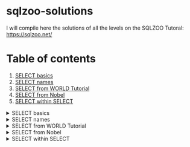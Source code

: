 # sqlzoo-solutions
I will compile here the solutions of all the levels on the SQLZOO Tutoral:
https://sqlzoo.net/

# Table of contents
1. [SELECT basics](#SELECT_basics)
2. [SELECT names](#SELECT_names)
3. [SELECT from WORLD Tutorial](#SELECT_from_WORLD_Tutorial)
4. [SELECT from Nobel](#SELECT_from_Nobel)
5. [SELECT within SELECT](#SELECT_within_SELECT)

<details>
<summary> SELECT basics <a name="SELECT_basics"></a></summary>

We are going to use a table called World for the next exercices.
#### 1. show the population of Germany
```SQL
  SELECT population
  FROM world
    WHERE name = 'Germany'
```
#### 2. Show the name and the population for 'Sweden', 'Norway' and 'Denmark'
```SQL
  SELECT name, population 
  FROM world
    WHERE name IN ('Sweden', 'Norway', 'Denmark')
```
#### 3. Just the right size
```SQL
  SELECT name, area 
  FROM world
    WHERE area BETWEEN 2e5 AND 25e4
```
</details>

<details>
<summary> SELECT names <a name="SELECT_names"></a> </summary>

#### 1. Find the country that start with Y
```SQL
  SELECT name 
  FROM world
    WHERE name LIKE 'Y%'
```

#### 2. Find the countries that end with y
```SQL
  SELECT name FROM world
    WHERE name LIKE '%Y'
```
#### 3. Find the countries that contain the letter x
```SQL
  SELECT name FROM world
    WHERE name LIKE '%x%'
```
#### 4. Find the countries that end with "land"
```SQL
  SELECT name 
  FROM world
    WHERE name LIKE '%land'
```
#### 5. Find the countries that start with "C" and end with "ia"
```SQL
  SELECT name 
  FROM world
    WHERE name LIKE 'c%ia'
```
#### 6. Find the country that has oo in the name
```SQL
  SELECT name 
  FROM world
    WHERE name LIKE '%oo%'
```
#### 7. Find the countries that have three or more a in the name
```SQL
  SELECT name 
  FROM world
    WHERE name LIKE '%a%a%a%'
```
#### 8. Find the countries that have "t" as the second character
```SQL
  SELECT name 
  FROM world
    WHERE name LIKE '_t%'
```
#### 9. Find the countries that have two "o" characters separated by two others
```SQL
  SELECT name 
  FROM world
    WHERE name LIKE '%o__o%'
```
#### 10. Find the countries that have exactly four characters.
```SQL
  SELECT name 
  FROM world
    WHERE name LIKE '____'
```
### Harder Questions
The next questions are optional and only for students who are finding the basic questions too easy.
#### 11. Find the country where the name is the capital city
```SQL
  SELECT name 
  FROM world
    WHERE name=capital
```
#### 12. Find the country where the capital is the country plus "City"
```SQL
  SELECT name 
  FROM world
    WHERE capital = concat(name, ' City')
```
#### 13. Find the capital and the name where the capital includes the name of the country
```SQL
  SELECT capital, name
  FROM world
    WHERE capital LIKE concat('%', name, '%')
```
#### 14. Find the capital and the name where the capital is an extension of name of the country
```SQL
  SELECT capital, name
  FROM world
    WHERE capital LIKE concat('%', name, '%') AND 
          capital<>name
```
#### 15. Show the name and the extension where the capital is an extension of name of the country
```SQL
  SELECT capital, name, REPLACE(capital, name, '') AS extension
  FROM world
    WHERE capital LIKE concat('%', name, '%') AND 
          capital<>name
```
</details>

<details>
<summary> SELECT from WORLD Tutorial <a name="SELECT_from_WORLD_Tutorial"></a> </summary>

#### 2. Large Countries
```SQL
SELECT name
FROM world
  WHERE population > 2e8
```
#### 3. Per capita GDP
```SQL
SELECT name, gdp/population AS "per capita GDP" 
FROM world
  WHERE population > 2e8
```
#### 4. South America In millions
```SQL
SELECT name, population/1e6 AS "population in millions" 
FROM world
  WHERE continent= 'South America'
```
#### 5. France, Germany, Italy
```SQL
SELECT name, population
FROM world 
  WHERE name in ('France', 'Germany', 'Italy')
```
#### 6. United
```SQL
SELECT name
FROM world 
  WHERE name like '%United%'
```
#### 7. Two ways to be big
```SQL
SELECT name, population, area 
FROM world
  WHERE population > 25e7 or area > 3e6
```
#### 8. One or the other (but not both)
```SQL
SELECT name, population, area 
FROM world
  WHERE population > 25e7 XOR area > 3e6
```
#### 9. Rounding
```SQL
SELECT name, 
       ROUND(population/1e6, 2),
       ROUND(gdp/1e9, 2) 
FROM world 
  WHERE continent = 'South America'
```
#### 10. Trillion dollar economies
```SQL
SELECT name, 
       ROUND(gdp/population, -3) AS "per capita GDP" 
FROM world
 WHERE GDP > 1000e9
```
#### 11. Name and capital have the same length
```SQL
SELECT name,      
       capital
FROM world
 WHERE  LEN(name) = LEN(capital)
```
#### 12. Matching name and capital
```SQL
SELECT name,      
       capital
FROM world
 WHERE  LEFT(name, 1) = LEFT(capital,1)AND
        name <> capital
```
#### 13. All the vowels
```SQL
SELECT name
FROM world
WHERE name LIKE '%a%' AND
      name LIKE '%e%' AND
      name LIKE '%i%' AND
      name LIKE '%o%' AND
      name LIKE '%u%' AND 
      name NOT LIKE '% %'
```
</details>

<details>
<summary> SELECT from Nobel <a name="SELECT_from_Nobel"></a></summary>

We continue practicing simple SQL queries on a single table.
This tutorial is concerned with a table of Nobel prize winners. 

#### 1. Winners from 1950
```SQL
SELECT yr, subject, winner
FROM nobel
  WHERE yr = 1950
```
#### 2. 1962 Literature
```SQL
SELECT winner
FROM nobel
 WHERE yr = 1962
   AND subject = 'Literature'
```
#### 3. Albert Einstein
```SQL
SELECT yr, subject
FROM nobel
  WHERE winner = 'Albert Einstein'
```
#### 4. Recent Peace Prizes
```SQL
SELECT winner
FROM nobel
  WHERE subject = 'Peace' AND
        yr >=2000
```
#### 5. Literature in the 1980's
```SQL
SELECT *
FROM nobel
  WHERE subject = 'Literature' AND
        yr BETWEEN 1980 AND 1989
```
#### 6. Only Presidents
```SQL
SELECT * FROM nobel
  WHERE winner IN ('Theodore Roosevelt',
                   'Woodrow Wilson',
                   'Jimmy Carter',
                   'Barack Obama')
```
#### 7. John
```SQL
SELECT winner
FROM nobel
  WHERE winner LIKE 'John%'
```
#### 8. Chemistry and Physics from different years
```SQL
SELECT * FROM nobel
WHERE (subject = 'Physics' AND yr = 1980) OR
      (subject = 'Chemistry' AND yr = 1984)
```
#### 9. Exclude Chemists and Medics
```SQL
SELECT * FROM nobel
WHERE yr = 1980 AND
      subject NOT IN ('Chemistry', 'Medicine')
```
#### 10. Early Medicine, Late Literature
```SQL
SELECT * FROM nobel
  WHERE (subject = 'Medicine' AND yr < 1910) OR
        (subject = 'Literature' AND yr >= 2004)
```
### Harder Questions
#### 11. Umlaut
```SQL
SELECT *
FROM nobel
  WHERE winner = 'PETER GRÜNBERG'
```
#### 12. Apostrophe
```SQL
SELECT *
FROM nobel
  WHERE winner LIKE 'EUGENE%NEILL'
```
#### 13. Knights of the realm
```SQL
SELECT winner, yr, subject 
FROM nobel
  WHERE winner LIKE 'Sir%'
  ORDER BY yr DESC, winner 
```
#### 14. Chemistry and Physics last
```SQL
SELECT winner, subject, 
       subject IN ('Chemistry','Physics') AS bool
FROM nobel
  WHERE yr=1984
  ORDER BY bool, subject, winner
```
</details>

<details>
<summary> SELECT within SELECT <a name="SELECT_within_SELECT"></a> </summary>

This tutorial looks at how we can use SELECT statements within SELECT statements to perform more complex queries using the table world.
#### 1. Bigger than Russia
```SQL
 SELECT name FROM world
   WHERE population >
     (SELECT population FROM world
        WHERE name='Russia')
```

#### 2. Richer than UK
```SQL
 SELECT name FROM world
   WHERE continent ='Europe' AND
         gdp/population >
         (SELECT gdp/population
         FROM world
           WHERE name='United Kingdom')
```
#### 3. Neighbours of Argentina and Australia
```SQL
 SELECT name, continent FROM world
   WHERE continent IN
         (SELECT continent
          FROM world
            WHERE name='Argentina' OR
                  name='Australia')
```
#### 4. Between Canada and Poland
```SQL
SELECT name, population FROM world
   WHERE population >
         (SELECT population FROM world
            WHERE name='Canada') AND 

         population<
         (SELECT population FROM world
            WHERE name='Poland')
```
#### 5. Percentages of Germany
```SQL
SELECT name,
       CONCAT(
           CAST(
               ROUND(100*population /(SELECT population FROM world
                                        WHERE name = 'Germany'),0) AS INTEGER), '%') AS percentage
FROM world
WHERE continent = 'Europe'
```
#### 6. Bigger than every country in Europe
```SQL
SELECT name FROM world
  WHERE gdp >= ALL(SELECT gdp FROM world
                     WHERE continent = 'Europe' AND gdp >0) AND 
        continent <> 'Europe'
```
#### 7. Largest in each continent
```SQL
SELECT continent, name, area FROM world x
  WHERE area >= ALL
                  (SELECT area FROM world y
                     WHERE y.continent=x.continent AND
                           area>0)
```
#### 8. First country of each continent (alphabetically)
```SQL
SELECT continent, name FROM world x
  WHERE name <= ALL
                   (SELECT name FROM world y
                      WHERE y.continent=x.continent)
```
### Difficult Questions That Utilize Techniques Not Covered In Prior Sections
#### 9. Difficult Questions That Utilize Techniques Not Covered In Prior Sections
```SQL
SELECT name, continent, population FROM world x
  WHERE 25e6 >= ALL
                  (SELECT population FROM world y
                     WHERE y.continent=x.continent)
```
#### 10. 
```SQL
SELECT name, continent FROM world x
  WHERE population/3 >= ALL
                          (SELECT population FROM world y
                             WHERE y.continent=x.continent AND
                                   x.name <> y.name)
```
